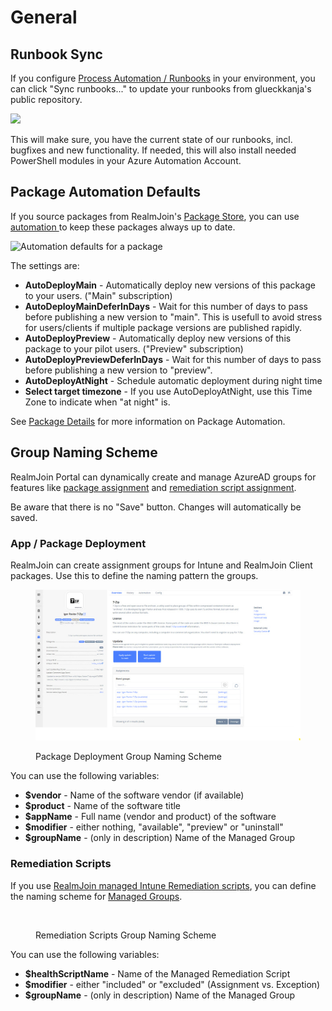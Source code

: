 # General

## Runbook Sync

If you configure [Process Automation / Runbooks](../runbooks/) in your environment, you can click "Sync runbooks..." to update your runbooks from glueckkanja's public repository.

![](<../.gitbook/assets/image (13) (1) (1).png>)

This will make sure, you have the current state of our runbooks, incl. bugfixes and new functionality. If needed, this will also install needed PowerShell modules in your Azure Automation Account.

## Package Automation Defaults

If you source packages from RealmJoin's [Package Store](../AppManagement/package-store/), you can use [automation ](../AppManagement/package-management/package-details.md#automation)to keep these packages always up to date.

![Automation defaults for a package](<../.gitbook/assets/image (3) (2) (1).png>)

The settings are:

* **AutoDeployMain** - Automatically deploy new versions of this package to your users. ("Main" subscription)
* **AutoDeployMainDeferInDays** - Wait for this number of days to pass before publishing a new version to "main". This is usefull to avoid stress for users/clients if multiple package versions are published rapidly.
* **AutoDeployPreview** - Automatically deploy new versions of this package to your pilot users. ("Preview" subscription)
* **AutoDeployPreviewDeferInDays** - Wait for this number of days to pass before publishing a new version to "preview".
* **AutoDeployAtNight** - Schedule automatic deployment during night time
* **Select target timezone** - If you use AutoDeployAtNight, use this Time Zone to indicate when "at night" is.

See [Package Details](../AppManagement/package-management/package-details.md#automation) for more information on Package Automation.

## Group Naming Scheme

RealmJoin Portal can dynamically create and manage AzureAD groups for features like [package assignment](../AppManagement/package-management/package-details.md#assignments) and [remediation script assignment](../user-group-device-management/remediation-scripts.md#assignment).

Be aware that there is no "Save" button. Changes will automatically be saved.

### App / Package Deployment

RealmJoin can create assignment groups for Intune and RealmJoin Client packages. Use this to define the naming pattern the groups.

<figure><img src="../.gitbook/assets/image (4).png" alt=""><figcaption><p>Package Deployment Group Naming Scheme</p></figcaption></figure>

You can use the following variables:

* **$vendor** - Name of the software vendor (if available)
* **$product** - Name of the software title
* **$appName** - Full name (vendor and product) of the software
* **$modifier** - either nothing, "available", "preview" or "uninstall"&#x20;
* **$groupName** - (only in description) Name of the Managed Group

### Remediation Scripts

If you use [RealmJoin managed Intune Remediation scripts](../user-group-device-management/remediation-scripts.md#managed-scripts), you can define the naming scheme for [Managed Groups](../user-group-device-management/remediation-scripts.md#managed-groups).

<figure><img src="../.gitbook/assets/image (3) (5).png" alt=""><figcaption><p>Remediation Scripts Group Naming Scheme</p></figcaption></figure>

You can use the following variables:

* **$healthScriptName** - Name of the Managed Remediation Script
* **$modifier** - either "included" or "excluded" (Assignment vs. Exception)
* **$groupName** - (only in description) Name of the Managed Group
